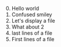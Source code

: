 0. Hello world
1. Confused smiley
2. Let's display a file
3. What about 2
4. last lines of a file
5. First lines of a file
